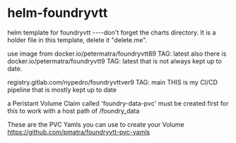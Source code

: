 # helm-foundryvtt
helm template for foundryvtt
----don't forget the charts directory. It is a holder file in this template, delete it "delete.me".

use image from docker.io/petermatra/foundryvtt89  TAG: latest
also there is docker.io/petermatra/foundryvtt9 TAG: latest that is not always kept up to date.

registry.gitlab.com/nypedro/foundryvttver9 TAG: main  THIS is my CI/CD pipeline that is mostly kept up to date

a Peristant Volume Claim called 'foundry-data-pvc' must be created first for this to work with a host path of /foundry_data

These are the PVC Yamls you can use to create your Volume https://github.com/pmatra/foundryvtt-pvc-yamls
